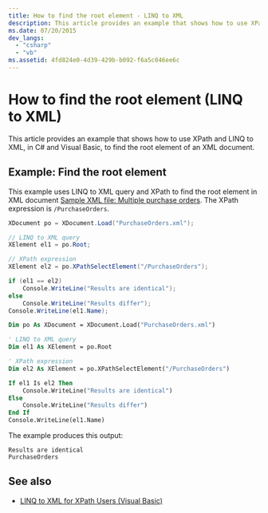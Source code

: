 ```yaml
---
title: How to find the root element - LINQ to XML
description: This article provides an example that shows how to use XPath and LINQ to XML, in C# and Visual Basic, to find the root element of an XML document.
ms.date: 07/20/2015
dev_langs:
  - "csharp"
  - "vb"
ms.assetid: 4fd824e0-4d39-429b-b092-f6a5c046ee6c
---
```


# How to find the root element (LINQ to XML)

This article provides an example that shows how to use XPath and LINQ to XML, in C# and Visual Basic, to find the root element of an XML document.

## Example: Find the root element

This example uses LINQ to XML query and XPath to find the root element in XML document [Sample XML file: Multiple purchase orders](sample-xml-file-multiple-purchase-orders.md). The XPath expression is `/PurchaseOrders`.

```csharp
XDocument po = XDocument.Load("PurchaseOrders.xml");

// LINQ to XML query
XElement el1 = po.Root;

// XPath expression
XElement el2 = po.XPathSelectElement("/PurchaseOrders");

if (el1 == el2)
    Console.WriteLine("Results are identical");
else
    Console.WriteLine("Results differ");
Console.WriteLine(el1.Name);
```

```vb
Dim po As XDocument = XDocument.Load("PurchaseOrders.xml")

' LINQ to XML query
Dim el1 As XElement = po.Root

' XPath expression
Dim el2 As XElement = po.XPathSelectElement("/PurchaseOrders")

If el1 Is el2 Then
    Console.WriteLine("Results are identical")
Else
    Console.WriteLine("Results differ")
End If
Console.WriteLine(el1.Name)
```

The example produces this output:

```output
Results are identical
PurchaseOrders
```

## See also

- [LINQ to XML for XPath Users (Visual Basic)](/../../visual-basic/programming-guide/concepts/linq/linq-to-xml-for-xpath-users.md)
